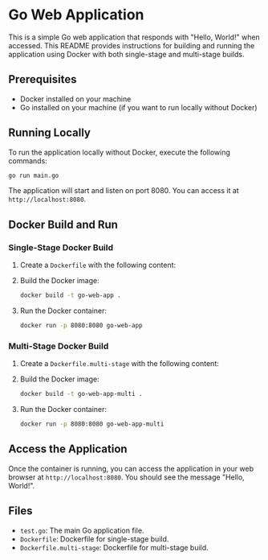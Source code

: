# Go Web Application

This is a simple Go web application that responds with "Hello, World!" when accessed. This README provides instructions for building and running the application using Docker with both single-stage and multi-stage builds.

## Prerequisites

- Docker installed on your machine
- Go installed on your machine (if you want to run locally without Docker)

## Running Locally

To run the application locally without Docker, execute the following commands:

```sh
go run main.go
```

The application will start and listen on port 8080. You can access it at `http://localhost:8080`.

## Docker Build and Run

### Single-Stage Docker Build

1. Create a `Dockerfile` with the following content:

2. Build the Docker image:

    ```sh
    docker build -t go-web-app .
    ```

3. Run the Docker container:

    ```sh
    docker run -p 8080:8080 go-web-app
    ```

### Multi-Stage Docker Build

1. Create a `Dockerfile.multi-stage` with the following content:

2. Build the Docker image:

    ```sh
    docker build -t go-web-app-multi .
    ```

3. Run the Docker container:

    ```sh
    docker run -p 8080:8080 go-web-app-multi
    ```

## Access the Application

Once the container is running, you can access the application in your web browser at `http://localhost:8080`. You should see the message "Hello, World!".

## Files

- `test.go`: The main Go application file.
- `Dockerfile`: Dockerfile for single-stage build.
- `Dockerfile.multi-stage`: Dockerfile for multi-stage build.
